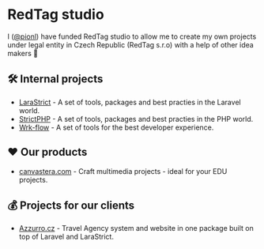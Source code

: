 # RedTag studio

I ([@pionl](https://github.com/pionl)) have funded RedTag studio to allow me to create my own projects under legal entity in Czech Republic (RedTag s.r.o) with a help of other idea makers 🚀

## 🛠 Internal projects

- [LaraStrict](https://larastrict.com) - A set of tools, packages and best practies in the Laravel world.
- [StrictPHP](https://strictphp.com) - A set of tools, packages and best practies in the PHP world.
- [Wrk-flow](https://wrk-flow.com) - A set of tools for the best developer experience.

## ❤️ Our products

- [canvastera.com](https://canvastera.com) - Craft multimedia projects - ideal for your EDU projects.

## 💰 Projects for our clients

- [Azzurro.cz](https://azzurro.cz) - Travel Agency system and website in one package built on top of Laravel and LaraStrict.
